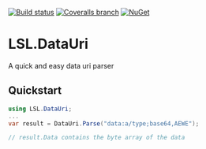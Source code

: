 [![Build status](https://img.shields.io/appveyor/ci/alunacjones/lsl-datauri.svg)](https://ci.appveyor.com/project/alunacjones/lsl-datauri)
[![Coveralls branch](https://img.shields.io/coverallsCoverage/github/alunacjones/LSL.DataUri)](https://coveralls.io/github/alunacjones/LSL.DataUri)
[![NuGet](https://img.shields.io/nuget/v/LSL.DataUri.svg)](https://www.nuget.org/packages/LSL.DataUri/)

# LSL.DataUri

A quick and easy data uri parser

## Quickstart

```csharp
using LSL.DataUri;
...
var result = DataUri.Parse("data:a/type;base64,AEWE");

// result.Data contains the byte array of the data
```

